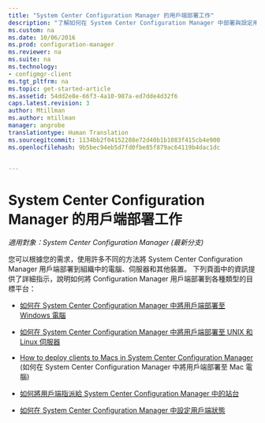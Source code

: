 ```yaml
---
title: "System Center Configuration Manager 的用戶端部署工作"
description: "了解如何在 System Center Configuration Manager 中部署與設定用戶端。"
ms.custom: na
ms.date: 10/06/2016
ms.prod: configuration-manager
ms.reviewer: na
ms.suite: na
ms.technology:
- configmgr-client
ms.tgt_pltfrm: na
ms.topic: get-started-article
ms.assetid: 54dd2e8e-66f3-4a10-987a-ed7dde4d32f6
caps.latest.revision: 3
author: Mtillman
ms.author: mtillman
manager: angrobe
translationtype: Human Translation
ms.sourcegitcommit: 1134bb2f04152288e72d40b1b1083f415cb4e900
ms.openlocfilehash: 9b5bec94eb5d7fd0fbe85f879ac64119b4dac1dc


---
```

# <a name="client-deployment-tasks-for-system-center-configuration-manager"></a>System Center Configuration Manager 的用戶端部署工作

*適用對象：System Center Configuration Manager (最新分支)*

您可以根據您的需求，使用許多不同的方法將 System Center Configuration Manager 用戶端部署到組織中的電腦、伺服器和其他裝置。 下列頁面中的資訊提供了詳細指示，說明如何將 Configuration Manager 用戶端部署到各種類型的目標平台：  

-   [如何在 System Center Configuration Manager 中將用戶端部署至 Windows 電腦](../../../core/clients/deploy/deploy-clients-to-windows-computers.md)  

-   [如何在 System Center Configuration Manager 中將用戶端部署至 UNIX 和 Linux 伺服器](../../../core/clients/deploy/deploy-clients-to-unix-and-linux-servers.md)  

-   [How to deploy clients to Macs in System Center Configuration Manager](../../../core/clients/deploy/deploy-clients-to-macs.md) (如何在 System Center Configuration Manager 中將用戶端部署至 Mac 電腦)  

-   [如何將用戶端指派給 System Center Configuration Manager 中的站台](../../../core/clients/deploy/assign-clients-to-a-site.md)  

-   [如何在 System Center Configuration Manager 中設定用戶端狀態](../../../core/clients/deploy/configure-client-status.md)  



<!--HONumber=Nov16_HO1-->


